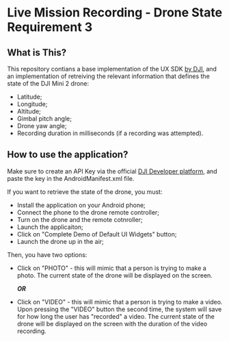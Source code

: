 # Live Mission Recording - Drone State Requirement 3

## What is This?

This repository contians a base implementation of the UX SDK [by DJI](https://github.com/dji-sdk/Mobile-UXSDK-Android), and an implementation of retreiving the relevant information that defines the state of the DJI Mini 2 drone:
- Latitude;
- Longitude;
- Altitude;
- Gimbal pitch angle;
- Drone yaw angle;
- Recording duration in milliseconds (if a recording was attempted).

## How to use the application?
Make sure to create an API Key via the official [DJI Developer platform](https://developer.dji.com/), and paste the key in the AndroidManifest.xml file.


If you want to retrieve the state of the drone, you must:
- Install the application on your Android phone;
- Connect the phone to the drone remote controller;
- Turn on the drone and the remote cotnroller;
- Launch the applicaiton;
- Click on "Complete Demo of Default UI Widgets" button;
- Launch the drone up in the air;

Then, you have two options:
- Click on "PHOTO" - this will mimic that a person is trying to make a photo. The current state of the drone will be displayed on the screen.

    ***OR***
- Click on "VIDEO" - this will mimic that a person is trying to make a video. Upon pressing the "VIDEO" button the second time, the system will save for how long the user has "recorded" a video. The current state of the drone will be displayed on the screen with the duration of the video recording.